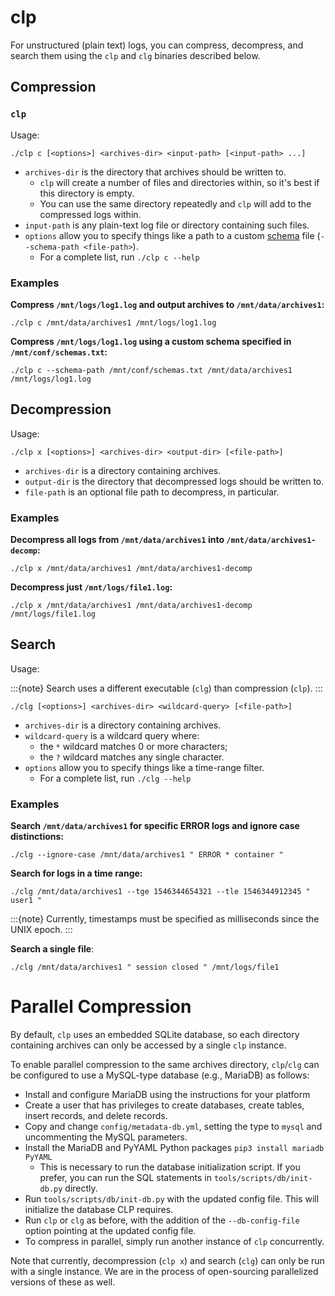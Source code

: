 # clp

For unstructured (plain text) logs, you can compress, decompress, and search them using the `clp`
and `clg` binaries described below.

## Compression

### `clp`

Usage:

```shell
./clp c [<options>] <archives-dir> <input-path> [<input-path> ...]
```

* `archives-dir` is the directory that archives should be written to.
  * `clp` will create a number of files and directories within, so it's best if this directory is
    empty.
  * You can use the same directory repeatedly and `clp` will add to the compressed logs within.
* `input-path` is any plain-text log file or directory containing such files.
* `options` allow you to specify things like a path to a custom
  [schema](../reference-unstructured-schema-file) file (`--schema-path <file-path>`).
  * For a complete list, run `./clp c --help`

### Examples

**Compress `/mnt/logs/log1.log` and output archives to `/mnt/data/archives1`:**

```shell
./clp c /mnt/data/archives1 /mnt/logs/log1.log
```

**Compress `/mnt/logs/log1.log` using a custom schema specified in `/mnt/conf/schemas.txt`:**

```shell
./clp c --schema-path /mnt/conf/schemas.txt /mnt/data/archives1 /mnt/logs/log1.log
```

## Decompression

Usage:

```shell
./clp x [<options>] <archives-dir> <output-dir> [<file-path>]
```

* `archives-dir` is a directory containing archives.
* `output-dir` is the directory that decompressed logs should be written to.
* `file-path` is an optional file path to decompress, in particular.

### Examples

**Decompress all logs from `/mnt/data/archives1` into `/mnt/data/archives1-decomp`:**

```shell
./clp x /mnt/data/archives1 /mnt/data/archives1-decomp
```

**Decompress just `/mnt/logs/file1.log`:**

```shell
./clp x /mnt/data/archives1 /mnt/data/archives1-decomp /mnt/logs/file1.log
```

## Search

Usage:

:::{note}
Search uses a different executable (`clg`) than compression (`clp`).
:::

```shell
./clg [<options>] <archives-dir> <wildcard-query> [<file-path>]
```

* `archives-dir` is a directory containing archives.
* `wildcard-query` is a wildcard query where:
  * the `*` wildcard matches 0 or more characters;
  * the `?` wildcard matches any single character.
* `options` allow you to specify things like a time-range filter.
  * For a complete list, run `./clg --help`

### Examples

**Search `/mnt/data/archives1` for specific ERROR logs and ignore case distinctions:**

```shell
./clg --ignore-case /mnt/data/archives1 " ERROR * container "
```

**Search for logs in a time range:**

```shell
./clg /mnt/data/archives1 --tge 1546344654321 --tle 1546344912345 " user1 "
```

:::{note}
Currently, timestamps must be specified as milliseconds since the UNIX epoch.
:::

**Search a single file**:

```shell
./clg /mnt/data/archives1 " session closed " /mnt/logs/file1
```

# Parallel Compression

By default, `clp` uses an embedded SQLite database, so each directory containing archives can only
be accessed by a single `clp` instance.

To enable parallel compression to the same archives directory, `clp`/`clg` can be configured to use
a MySQL-type database (e.g., MariaDB) as follows:

* Install and configure MariaDB using the instructions for your platform
* Create a user that has privileges to create databases, create tables, insert records, and delete
  records.
* Copy and change `config/metadata-db.yml`, setting the type to `mysql` and uncommenting the MySQL
  parameters.
* Install the MariaDB and PyYAML Python packages `pip3 install mariadb PyYAML`
  * This is necessary to run the database initialization script. If you prefer, you can run the SQL
    statements in `tools/scripts/db/init-db.py` directly.
* Run `tools/scripts/db/init-db.py` with the updated config file. This will initialize the database
  CLP requires.
* Run `clp` or `clg` as before, with the addition of the `--db-config-file` option pointing at the
  updated config file.
* To compress in parallel, simply run another instance of `clp` concurrently.

Note that currently, decompression (`clp x`) and search (`clg`) can only be run with a single
instance. We are in the process of open-sourcing parallelized versions of these as well.
